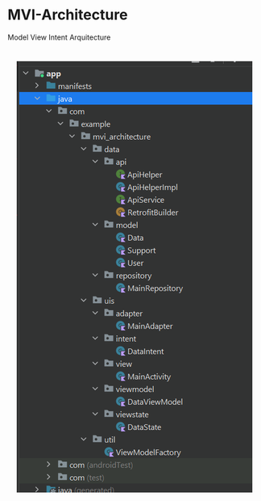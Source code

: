 # MVI-Architecture
Model View Intent Arquitecture


<h1 align="center">
    <img src="https://github.com/sebapratto/MVI-Architecture/blob/master/imageAssets/mvi-arquitecture.png" width=468 height=854/>
</h1>
